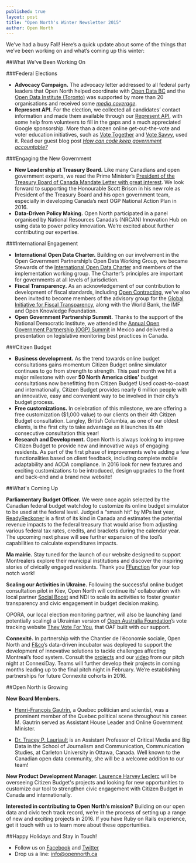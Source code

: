 ```yaml
---
published: true
layout: post
title: "Open North's Winter Newsletter 2015"
author: Open North
---
```


We’ve had a busy Fall! Here’s a quick update about some of the things that we’ve been working on and what’s coming up this winter:  

##What We've Been Working On

###Federal Elections

- **Advocacy Campaign.** The advocacy letter addressed to all federal party leaders that Open North helped coordinate with [Open Data BC](https://www.opendatabc.ca/) and the [Open Data Institute (Toronto)](http://oditoronto.org/) was supported by more than 20 organisations and received some _[media coverage](http://www.nationalnewswatch.com/2015/09/08/dismantling-the-pmos-autocracy-a-ten-point-plan/#.VnMtbRrhBfj)_.
- **Represent API.** For the election, we collected all candidates’ contact information and made them available through our [Represent API](http://represent.opennorth.ca/), with some help from volunteers to fill in the gaps and a much appreciated Google sponsorship. More than a dozen online get-out-the-vote and voter education initiatives, such as [Vote Together](https://www.votetogether.ca/) and [Vote Savvy](http://www.votesavvy.ca/), used it. Read our guest blog post _[How can code keep government accountable?](https://cira.ca/blog/ca-voice/how-can-code-keep-governments-accountable-open-north-has-some-ideas)_

###Engaging the New Government

- **New Leadership at Treasury Board.** Like many Canadians and open government experts, we read the Prime Minister’s [President of the Treasury Board of Canada Mandate Letter with great interest](http://pm.gc.ca/eng/president-treasury-board-canada-mandate-letter). We look forward to supporting the Honourable Scott Brison in his new role as President of the Treasury Board and his open government team, especially in developing Canada’s next OGP National Action Plan in 2016. 
- **Data-Driven Policy Making.** Open North participated in a panel organised by National Resources Canada’s (NRCAN) Innovation Hub on using data to power policy innovation. We’re excited about further contributing our expertise.  

###International Engagement

- **International Open Data Charter.** Building on our involvement in the Open Government Partnership’s Open Data Working Group, we became Stewards of the [International Open Data Charter](http://opendatacharter.net/faq/) and members of the implementation working group. The Charter’s principles are important for governments at all levels of jurisdiction.  
- **Fiscal Transparency.** As an acknowledgement of our contribution to development of fiscal standards, including [Open Contracting](http://www.open-contracting.org/), we've also been invited to become members of the advisory group for the [Global Initiative for Fiscal Transparency](http://www.fiscaltransparency.net/), along with the World Bank, the IMF and Open Knowledge Foundation. 
- **Open Government Partnership Summit.** Thanks to the support of the National Democratic Institute, we attended the [Annual Open Government Partnership (OGP) Summit](http://www.opengovpartnership.org/2015Summit) in Mexico and delivered a presentation on legislative monitoring best practices in Canada. 

###Citizen Budget

- **Business development.** As the trend towards online budget consultations gains momentum Citizen Budget online simulator continues to go from strength to strength. This past month we hit a major milestone with over **50 North America cities’** budget consultations now benefitting from Citizen Budget! Used coast-to-coast and internationally, Citizen Budget provides nearly 6 million people with an innovative, easy and convenient way to be involved in their city’s budget process.
- **Free customizations.** In celebration of this milestone, we are offering a free customization ($1,000 value) to our clients on their 4th Citizen Budget consultation. Langley, British Columbia, as one of our oldest clients, is the first city to take advantage as it launches its 4th consecutive consultation this year! 
- **Research and Development.** Open North is always looking to improve Citizen Budget to provide new and innovative ways of engaging residents. As part of the first phase of improvements we’re adding a few functionalities based on client feedback, including complete mobile adaptability and AODA compliance. In 2016 look for new features and exciting customizations to be introduced, design upgrades to the front and back-end and a brand new website!

##What's Coming Up

**Parliamentary Budget Officer.** We were once again selected by the Canadian federal budget watchdog to customize its online budget simulator to be used at the federal level. Judged a “smash hit” by MPs last year, [ReadyReckoner](http://www.readyreckoner.ca/) is a first of its kind in Canada and estimates the potential revenue impacts to the federal treasury that would arise from adjusting various federal tax rates, credits, and brackets during the calendar year. The upcoming next phase will see further expansion of the tool’s capabilities to calculate expenditures impacts.

**Ma mairie.** Stay tuned for the launch of our website designed to support Montrealers explore their municipal institutions and discover the inspiring stories of civically engaged residents. Thank you [FFunction](http://ffctn.com/index) for your top notch work!  

**Scaling our Activities in Ukraine.**
Following the successful online budget consultation pilot in Kiev, Open North will continue its’ collaboration with local partner [Social Boost](http://socialboost.com.ua/) and NDI to scale its activities to foster greater transparency and civic engagement in budget decision making. 

OPORA, our local election monitoring partner, will also be launching (and potentially scaling) a Ukrainian version of [Open Australia Foundation](https://www.openaustraliafoundation.org.au/)’s vote tracking website [They Vote For You](https://theyvoteforyou.org.au/), that OAF built with our support.  

**Connexité.** In partnership with the Chantier de l’économie sociale, Open North and [F&co](http://fandco.ca/en/)’s data-driven incubator was deployed to support the development of innovative solutions to tackle challenges affecting Montreal’s food system. Consult the [projects](http://connexite.sparkboard.com/) and our [video](https://www.facebook.com/connexiteMTL/videos/vb.425258144349717/447234702152061/?type=2&theater&notif_t=video_tag) from our pitch night at ConnexiDay. Teams will further develop their projects in coming months leading up to the final pitch night in February. We’re establishing partnerships for future Connexité cohorts in 2016.

##Open North is Growing

**New Board Members.**

- [Henri-François Gautrin](http://www.assnat.qc.ca/en/deputes/gautrin-henri-francois-1051/biographie.html), a Quebec politician and scientist, was a prominent member of the Quebec political scene throughout his career. M. Gautrin served as Assistant House Leader and Online Government Minister. 

- [Dr. Tracey P. Lauriault](http://carleton.ca/sjc/profile/lauriault-tracey/) is an Assistant Professor of Critical Media and Big Data in the School of Journalism and Communication, Communication Studies, at Carleton University in Ottawa, Canada. Well known to the Canadian open data community, she will be a welcome addition to our team!

**New Product Development Manager.** [Laurence Harvey Leclerc](https://www.linkedin.com/in/laurenceharveyleclerc) will be overseeing Citizen Budget's projects and looking for new opportunities to customize our tool to strengthen civic engagement with Citizen Budget in Canada and internationally. 

**Interested in contributing to Open North’s mission?** Building on our open data and civic tech track record, we’re in the process of setting up a range of new and exciting projects in 2016. If you have Ruby on Rails experience, get it touch with us to learn more about these opportunities. 

##Happy Holidays and Stay in Touch!

- Follow us on [Facebook](https://www.facebook.com/OpenNorth.NordOuvert) and [Twitter](https://twitter.com/opennorth)
- Drop us a line: [info@opennorth.ca](mailto:info@opennorth.ca)

